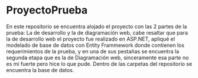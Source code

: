 # ProyectoPrueba
En este repositorio se encuentra alojado el proyecto con las 2 partes de la prueba: La de desarrollo y la de diagramación web,
cabe resaltar que para la de desarrollo web el proyecto fue realizado en ASP.NET, apliqué el modelado de base de datos con
Entity Frammework donde contienen los requerimientos de la prueba, y en una de sus pestañas se encuentra la segunda etapa
que es la de Diagramación web, sinceramente esa parte no es mi fuerte pero hice lo que pude. Dentro de las carpetas del repositorio
se encuentra la base de datos.
